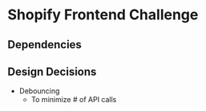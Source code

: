 # Shopify Frontend Challenge

## Dependencies

## Design Decisions

- Debouncing
  - To minimize # of API calls
